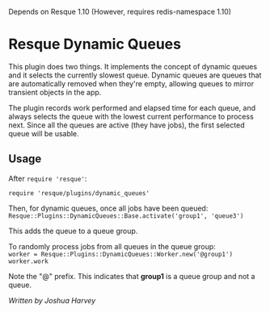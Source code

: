 Depends on Resque 1.10 (However, requires redis-namespace 1.10)

# Resque Dynamic Queues

This plugin does two things. It implements the concept of dynamic queues
and it selects the currently slowest queue. Dynamic queues are queues that
are automatically removed when they're empty, allowing queues to mirror
transient objects in the app.

The plugin records work performed and elapsed time for each queue, and always
selects the queue with the lowest current performance to process next. Since
all the queues are active (they have jobs), the first selected queue
will be usable.    

## Usage

After `require 'resque'`:

`require 'resque/plugins/dynamic_queues'`

Then, for dynamic queues, once all jobs have been queued:
<code>
    Resque::Plugins::DynamicQueues::Base.activate('group1', 'queue3')
</code>

This adds the queue to a queue group.

To randomly process jobs from all queues in the queue group:
<code>
    worker = Resque::Plugins::DynamicQueues::Worker.new('@group1')
    worker.work
</code>

Note the "@" prefix. This indicates that **group1** is a queue group and not a queue.

_Written by Joshua Harvey_
